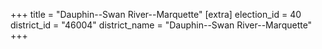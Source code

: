 +++
title = "Dauphin--Swan River--Marquette"
[extra]
election_id = 40
district_id = "46004"
district_name = "Dauphin--Swan River--Marquette"
+++
